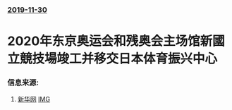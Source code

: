 ### [2019-11-30](/news/2019/11/30/index.md)

##### 
#  2020年东京奥运会和残奥会主场馆新國立競技場竣工并移交日本体育振兴中心 




### 信息来源:

1. [新华网](http://sports.xinhuanet.com/c/2019-12/02/c_1125294931.htm) [IMG](http://sports.news.cn/images/2017logo_fx.jpg)
